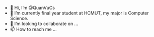 - 👋 Hi, I’m @QuanVuCs
- 🌱 I’m currently final year student at HCMUT, my major is Computer Science.
- 💞️ I’m looking to collaborate on ...
- 📫 How to reach me ...

<!---
QuanVuCs/QuanVuCs is a ✨ special ✨ repository because its `README.md` (this file) appears on your GitHub profile.
You can click the Preview link to take a look at your changes.
--->
